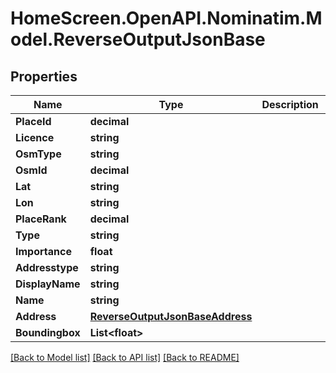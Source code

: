 # HomeScreen.OpenAPI.Nominatim.Model.ReverseOutputJsonBase

## Properties

Name | Type | Description | Notes
------------ | ------------- | ------------- | -------------
**PlaceId** | **decimal** |  | [optional] 
**Licence** | **string** |  | [optional] 
**OsmType** | **string** |  | [optional] 
**OsmId** | **decimal** |  | [optional] 
**Lat** | **string** |  | [optional] 
**Lon** | **string** |  | [optional] 
**PlaceRank** | **decimal** |  | [optional] 
**Type** | **string** |  | [optional] 
**Importance** | **float** |  | [optional] 
**Addresstype** | **string** |  | [optional] 
**DisplayName** | **string** |  | [optional] 
**Name** | **string** |  | [optional] 
**Address** | [**ReverseOutputJsonBaseAddress**](ReverseOutputJsonBaseAddress.md) |  | [optional] 
**Boundingbox** | **List&lt;float&gt;** |  | [optional] 

[[Back to Model list]](../README.md#documentation-for-models) [[Back to API list]](../README.md#documentation-for-api-endpoints) [[Back to README]](../README.md)

